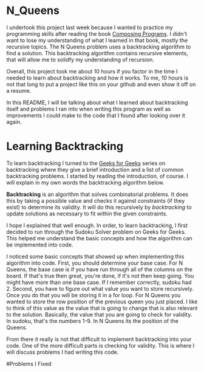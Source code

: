 # N_Queens
I undertook this project last week because I wanted to practice my programming skills after reading the book [Composing Programs](https://composingprograms.com). I didn't want to lose my understanding of what I learned in that book, mostly the recursive topics. The N Queens problem uses a backtracking algorithm to find a solution. This backtracking algorithm contains recursive elements, that will allow me to solidfy my understanding of recursion.

Overall, this project took me about 10 hours if you factor in the time I needed to learn about backtracking and how it works. To me, 10 hours is not that long to put a project like this on your github and even show it off on a resume. 

In this README, I will be talking about what I learned about backtracking itself and problems I ran into when writing this program as well as improvements I could make to the code that I found after looking over it again.

# Learning Backtracking
To learn backtracking I turned to the [Geeks for Geeks](https://www.geeksforgeeks.org/backtracking-introduction/?ref=lbp) series on backtracking where they give a brief introduction and a list of common backtracking problems. I started by reading the introduction, of course. I will explain in my own words the backtracking algorithm below.

**Backtracking** is an algorithm that solves combinatorial problems. It does this by taking a possible value and checks it against constraints (if they exist) to determine its validity. It will do this recursively by *backtracking* to update solutions as necessary to fit within the given constraints.

I hope I explained that well enough. In order, to learn backtracking, I first decided to run through the Sudoku Solver problem on Geeks for Geeks. This helped me understand the basic concepts and how the algorithm can be implemented into code. 

I noticed some basic concepts that showed up when implementing this algorithm into code. First, you should determine your base case. For N Queens, the base case is if you have run through all of the columns on the board. If that's true then great, you're done, if it's not then keep going. You might have more than one base case. If I remember correctly, sudoku had 2. Second, you have to figure out what value you want to store recursively. Once you do that you will be storing it in a for loop. For N Queens you wanted to store the row position of the previous queen you just placed. I like to think of this value as the value that is going to change that is also relevant to the solution. Basically, the value that you are going to check for validity. In sudoku, that's the numbers 1-9. In N Queens its the position of the Queens.

From there it really is not that difficult to implement backtracking into your code. One of the more difficult parts is checking for validity. This is where I will discuss problems I had writing this code.

#Problems I Fixed

